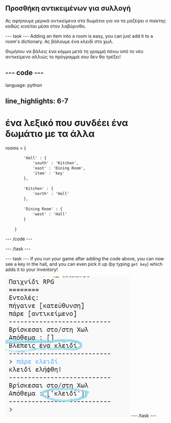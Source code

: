 ## Προσθήκη αντικειμένων για συλλογή

Ας αφήσουμε μερικά αντικείμενα στα δωμάτια για να τα μαζέψει ο παίκτης καθώς κινείται μέσα στον λαβύρινθο.

\--- task \--- Adding an item into a room is easy, you can just add it to a room's dictionary. Ας βάλουμε ένα κλειδί στο χωλ.

Θυμήσου να βάλεις ένα κόμμα μετά τη γραμμή πάνω από το νέο αντικείμενο αλλιώς το πρόγραμμά σου δεν θα τρέξει!

## \--- code \---

language: python

## line_highlights: 6-7

# ένα λεξικό που συνδέει ένα δωμάτιο με τα άλλα

rooms = {

            'Hall' : {
                'south' : 'Kitchen',
                'east' : 'Dining Room',
                'item' : 'key'
            },
    
            'Kitchen' : {
                'north' : 'Hall'
            },
    
            'Dining Room' : {
                'west' : 'Hall'
            }
    
        }
    

\--- /code \---

\--- /task \---

\--- task \--- If you run your game after adding the code above, you can now see a key in the hall, and you can even pick it up (by typing `get key`) which adds it to your inventory!

![screenshot](images/rpg-key-test.png) \--- /task \---